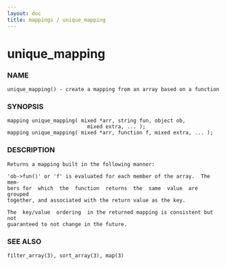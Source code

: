 ```yaml
---
layout: doc
title: mappings / unique_mapping
---
```

# unique_mapping

### NAME

    unique_mapping() - create a mapping from an array based on a function

### SYNOPSIS

    mapping unique_mapping( mixed *arr, string fun, object ob,
                              mixed extra, ... );
    mapping unique_mapping( mixed *arr, function f, mixed extra, ... );

### DESCRIPTION

    Returns a mapping built in the following manner:

    'ob->fun()' or 'f' is evaluated for each member of the array.  The mem‐
    bers for  which  the  function  returns  the  same  value  are  grouped
    together, and associated with the return value as the key.

    The  key/value  ordering  in the returned mapping is consistent but not
    guaranteed to not change in the future.

### SEE ALSO

    filter_array(3), sort_array(3), map(3)
